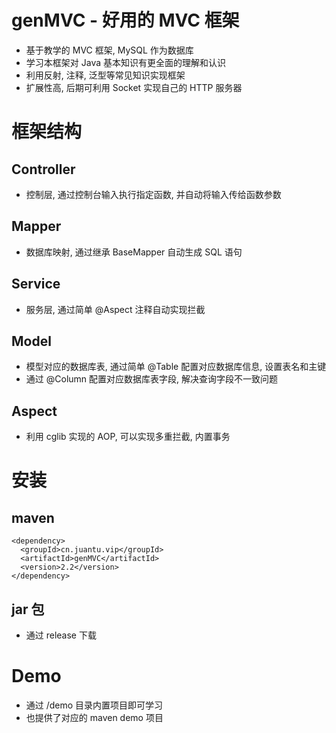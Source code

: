 # genMVC - 好用的 MVC 框架
- 基于教学的 MVC 框架, MySQL 作为数据库
- 学习本框架对 Java 基本知识有更全面的理解和认识
- 利用反射, 注释, 泛型等常见知识实现框架
- 扩展性高, 后期可利用 Socket 实现自己的 HTTP 服务器

# 框架结构
## Controller
- 控制层, 通过控制台输入执行指定函数, 并自动将输入传给函数参数
## Mapper
- 数据库映射, 通过继承 BaseMapper 自动生成 SQL 语句
## Service
- 服务层, 通过简单 @Aspect 注释自动实现拦截
## Model
- 模型对应的数据库表, 通过简单 @Table 配置对应数据库信息, 设置表名和主键
- 通过 @Column 配置对应数据库表字段, 解决查询字段不一致问题
## Aspect
- 利用 cglib 实现的 AOP, 可以实现多重拦截, 内置事务

# 安装
## maven
```
<dependency>
  <groupId>cn.juantu.vip</groupId>
  <artifactId>genMVC</artifactId>
  <version>2.2</version>
</dependency>
```

## jar 包
- 通过 release 下载


# Demo
- 通过 /demo 目录内置项目即可学习
- 也提供了对应的 maven demo 项目
